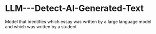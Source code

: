 # LLM---Detect-AI-Generated-Text
Model that identifies which essay was written by a large language model and which was written by a student
